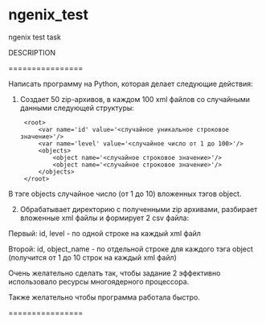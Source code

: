 # ngenix_test
ngenix test task

DESCRIPTION

================

 

Написать программу на Python, которая делает следующие действия:

 

1. Создает 50 zip-архивов, в каждом 100 xml файлов со случайными данными следующей структуры:


        <root>
            <var name='id' value='<случайное уникальное строковое значение>'/>
            <var name='level' value='<случайное число от 1 до 100>'/>
            <objects>
                <object name='<случайное строковое значение>'/>
                <object name='<случайное строковое значение>'/>
            </objects>
        </root>

 

В тэге objects случайное число (от 1 до 10) вложенных тэгов object.

 

2. Обрабатывает директорию с полученными zip архивами, разбирает вложенные xml файлы и формирует 2 csv файла:

Первый: id, level - по одной строке на каждый xml файл

Второй: id, object_name - по отдельной строке для каждого тэга object (получится от 1 до 10 строк на каждый xml файл)

 

Очень желательно сделать так, чтобы задание 2 эффективно использовало ресурсы многоядерного процессора. 

Также желательно чтобы программа работала быстро.

 

 ================
